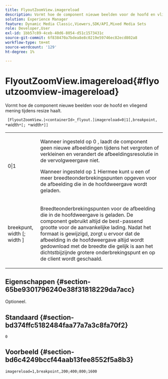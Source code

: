```yaml
---
title: FlyoutZoomView.imagereload
description: Vormt hoe de component nieuwe beelden voor de hoofd en vliegend mening tijdens resize haalt.
solution: Experience Manager
feature: Dynamic Media Classic,Viewers,SDK/API,Mixed Media Sets
role: Developer,User
exl-id: 1bb57c89-4ceb-40d6-8054-d51c1573431c
source-git-commit: 6f838470a7bdea8e8c0219e59746ec82ecd802a8
workflow-type: tm+mt
source-wordcount: '129'
ht-degree: 1%

---
```


# FlyoutZoomView.imagereload{#flyoutzoomview-imagereload}

Vormt hoe de component nieuwe beelden voor de hoofd en vliegend mening tijdens resize haalt.

` [FlyoutZoomView.|<containerId>_flyout.]imagereload=0|1[,breakpoint, *`width`*[; *`width`*]]`

<table id="table_E314540D347D47699C04EB80D20C0721"> 
 <tbody> 
  <tr> 
   <td colname="col1"> <p> <span class="codeph"> 0|1 </span> </p> </td> 
   <td colname="col2"> <p>Wanneer ingesteld op <span class="codeph"> 0 </span>, laadt de component geen nieuwe afbeeldingen tijdens het vergroten of verkleinen en verandert de afbeeldingsresolutie in de vervolgweergave niet. </p> <p>Wanneer ingesteld op <span class="codeph"> 1 </span> Hiermee kunt u een of meer breedteonderbrekingspunten opgeven voor de afbeelding die in de hoofdweergave wordt geladen. </p> </td> 
  </tr> 
  <tr> 
   <td colname="col1"> <p> <span class="codeph"> breekpunt, <span class="varname"> width </span>[; <span class="varname"> width </span>] </span> </p> </td> 
   <td colname="col2"> <p>Breedteonderbrekingspunten voor de afbeelding die in de hoofdweergave is geladen. De component gebruikt altijd de best-passend grootte voor de aanvankelijke lading. Nadat het formaat is gewijzigd, zorgt u ervoor dat de afbeelding in de hoofdweergave altijd wordt gedownload met de breedte die gelijk is aan het dichtstbijzijnde grotere onderbrekingspunt en op de client wordt geschaald. </p> </td> 
  </tr> 
 </tbody> 
</table>

## Eigenschappen {#section-65be9301796240e38f31818229da7acc}

Optioneel.

## Standaard {#section-bd374ffc5182484faa77a7a3c8fa70f2}

`0`

## Voorbeeld {#section-bd6c4249bccf44aab13fee8552f5a8b3}

`imagereload=1,breakpoint,200;400;800;1600`
